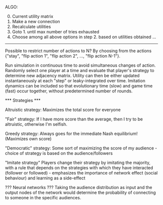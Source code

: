 
ALGO:

0. Current utility matrix
1. Make a new connection
2. Recalculate utilities
3. Goto 1. until max number of tries exhausted
4. Choose among all above options in step 2. based on utilities obtained ...
 
------------------------------------------------------------------------------------------

Possible to restrict number of actions to N? By choosing from the actions {"stay", "flip action 1", "flip action 2", ..., "flip action N-1"}.

Run simulation in continuous time to avoid simultaneous changes of action. Randomly select one player at a time and evaluate that player's strategy to determine new adjacency matrix. Utility can then be either updated instantaneously at each "step" or leaky-integrated over time. Imitation dynamics can be included so that evolutionary time (slow) and game time (fast) occur together, without predetermined number of rounds.




*** Strategies ***

Altruistic strategy:
	Maximizes the total score for everyone

"Fair" strategy:
	If I have more score than the average, then I try to be altruistic, otherwise I'm selfish.

Greedy strategy:
	Always goes for the immediate Nash equilibrium! (Maximizes own score)

"Democratic" strategy:
	Some sort of maximizing the score of my audience - choice of strategy is based on the audience/followers
	
"Imitate strategy" Players change their strategy by imitating the majority, with a rule that depends on the strategies with which they have interacted (follower or followed) - emphasizes the importance of network effect (social behaviour) and learning as a side-effect

??? Neural networks ???
Taking the audience distribution as input and the output nodes of the network would determine the probability of connecting to someone in the specific audiences.
